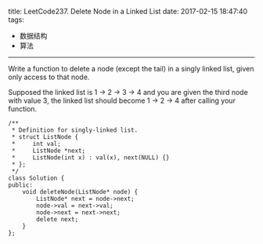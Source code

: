 title: LeetCode237. Delete Node in a Linked List
date: 2017-02-15 18:47:40
tags:
- 数据结构
- 算法
---
Write a function to delete a node (except the tail) in a singly linked list, given only access to that node.

Supposed the linked list is 1 -> 2 -> 3 -> 4 and you are given the third node with value 3, the linked list should become 1 -> 2 -> 4 after calling your function.


```
/**
 * Definition for singly-linked list.
 * struct ListNode {
 *     int val;
 *     ListNode *next;
 *     ListNode(int x) : val(x), next(NULL) {}
 * };
 */
class Solution {
public:
    void deleteNode(ListNode* node) {
        ListNode* next = node->next;
        node->val = next->val;
        node->next = next->next;
        delete next;
    }
};
```